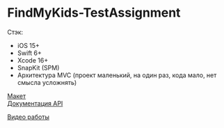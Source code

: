 # **FindMyKids-TestAssignment**

Стэк: 
- iOS 15+
- Swift 6+
- Xcode 16+
- SnapKit (SPM)
- Архитектура MVC (проект маленький, на один раз, кода мало, нет смысла усложнять)

[Макет](https://github.com/miamib34ch/FindMyKids-TestAssignment/blob/main/Макет.fig)  
[Документация API](https://docs.github.com/en/rest?apiVersion=2022-11-28)

[Видео работы]()
